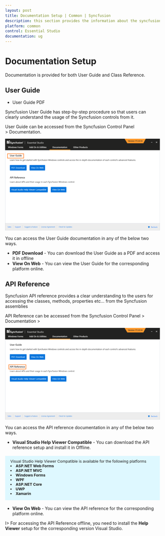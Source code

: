 ```yaml
---
layout: post
title: Documentation Setup | Common | Syncfusion
description: this section provides the information about the syncfusion documentation setup  both online and offline
platform: common
control: Essential Studio
documentation: ug
---
```


# Documentation Setup  

Documentation is provided for both User Guide and Class Reference.


## User Guide

* User Guide PDF

Syncfusion User Guide has step-by-step procedure so that users can clearly understand the usage of the Syncfusion controls from it. 

 User Guide can be accessed from the Syncfusion Control Panel > Documentation.

![User Guide](Documentation-Setup_images/User-Guide_img1.png)


You can access the User Guide documentation in any of the below two ways.

* **PDF Download**  - You can download the User Guide as a PDF and access it in offline
* **View On Web** - You can view the User Guide for the corresponding platform online.

## API Reference

Syncfusion API reference provides a clear understanding to the users for accessing the classes, methods, properties etc... from the Syncfusion assemblies

API Reference can be accessed from the Syncfusion Control Panel > Documentation >

![API Reference](Documentation-Setup_images/Class-Reference_img1.png)


You can access the API reference documentation in any of the below two ways.

* **Visual Studio Help Viewer Compatible** - You can download the API reference setup and install it in Offline.
<style>
#license {
    font-size: .88em!important;
margin-top: 1.5em;     margin-bottom: 1.5em;
    background-color: #def8ff;
    padding: 10px 17px 14px;
}
</style>

<div id="license">
Visual Studio Help Viewer Compatible is available for the following platforms
	  <li><b>ASP.NET Web Forms</b> </li>
	  <li><b>ASP.NET MVC</b> </li>
	  <li><b>Windows Forms</b> </li>
	  <li><b>WPF</b> </li>
	  <li><b>ASP.NET Core</b> </li>
	  <li><b>UWP</b> </li>
	  <li><b>Xamarin</b> </li>	  
</div>

* **View On Web**  - You can view the API reference for the corresponding platform online.

I> For accessing the API Reference offline, you need to install the **Help Viewer** setup for the corresponding version Visual Studio.